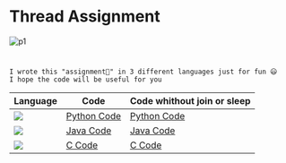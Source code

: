 # **Thread Assignment**
![p1](https://user-images.githubusercontent.com/104252621/208159582-5d320883-6274-4236-8ad3-96f9f2103eb3.png)

#

```
I wrote this "assignment🤨" in 3 different languages just for fun 😃
I hope the code will be useful for you
```

| Language | Code |Code whithout join or sleep|
| ----------- | ----------- |----------- |
|  <img align="left" src="https://img.shields.io/badge/Python-FFD43B?style=for-the-badge&logo=python&logoColor=blue"/>|[Python Code](https://github.com/NidalZabade/ENCS3390-OS/blob/main/OS%20Assigments/Thread%20Assigment/Code/Test.py)|[Python Code](https://github.com/NidalZabade/ENCS3390-OS/blob/main/OS%20Assigments/Thread%20Assigment/Code%20Without%20join()%20or%20sleep/Test.py)|
|  <img align="left" src="https://img.shields.io/badge/Java-ED8B00?style=for-the-badge&logo=java&logoColor=white"/>|[Java Code](https://github.com/NidalZabade/ENCS3390-OS/blob/main/OS%20Assigments/Thread%20Assigment/Code/Test.java)|[Java Code](https://github.com/NidalZabade/ENCS3390-OS/blob/main/OS%20Assigments/Thread%20Assigment/Code%20Without%20join()%20or%20sleep/Test.java)|
|<img align="left" src="https://img.shields.io/badge/C-00599C?style=for-the-badge&logo=c&logoColor=white"/>|[C Code](https://github.com/NidalZabade/ENCS3390-OS/blob/main/OS%20Assigments/Thread%20Assigment/Code/Test.c)|[C Code](https://github.com/NidalZabade/ENCS3390-OS/blob/main/OS%20Assigments/Thread%20Assigment/Code%20Without%20join()%20or%20sleep/Test.c)|
